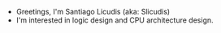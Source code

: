 - Greetings, I'm Santiago Licudis (aka: Slicudis)
- I'm interested in logic design and CPU architecture design.

<!---
SLicudis/SLicudis is a ✨ special ✨ repository because its `README.md` (this file) appears on your GitHub profile.
You can click the Preview link to take a look at your changes.
--->
